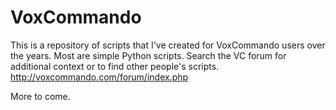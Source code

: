 # VoxCommando

This is a repository of scripts that I've created for VoxCommando users over the years. Most are simple Python scripts. Search the VC forum for additional context or to find other people's scripts. http://voxcommando.com/forum/index.php

More to come.
